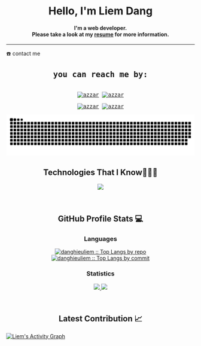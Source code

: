 <!DOCTYPE html>
<html lang="en">
<head>
  <meta charset="UTF-8">
  <meta name="viewport" content="width=device-width, initial-scale=1.0">
<!--   <title>Azzar - Freelance Developer</title> -->
</head>
<body>

<div align="center">
  <span>
    <h1>Hello, I'm Liem Dang</h1>
    <h4>I'm a web developer. <br> Please take a look at my <a href="https://raw.githubusercontent.com/danghieuliem/danghieuliem/output/github-contribution-grid-snake-dark.svg" target="_blank">resume</a> for more information.</h4>
  </span>
</div>

<hr>

<summary>☎️ contact me</summary>
<div>
  <samp>
    <h2 align="center">you can reach me by:</h2>
    <p align="center">
      <br/>
      <a href="https://www.linkedin.com/in/danghieuliem/" target="blank"><img align="center"
         src="https://img.shields.io/badge/linkedin-%231DA1F2.svg?style=for-the-badge&logo=linkedin&logoColor=white"
         alt="azzar" height="30"/></a>
      <a href="mailto:hieuliem33@gmail.com" target="blank"><img align="center"
         src="https://img.shields.io/badge/gmail-EA4335.svg?style=for-the-badge&logo=gmail&logoColor=white"
         alt="azzar" height="30"/></a>
    </p>
  <p align="center">
      <a href="https://wa.me/+6282232529804" target="blank"><img align="center"
         src="https://img.shields.io/badge/whatsapp-4B7F1.svg?style=for-the-badge&logo=whatsapp&logoColor=white"
         alt="azzar" height="30"/></a>
      <a href="https://twitter.com/siapa_hayosiapa" target="blank"><img align="center"
         src="https://img.shields.io/badge/twitter-1DA1F2.svg?style=for-the-badge&logo=twitter&logoColor=white"
         alt="azzar" height="30"/></a>
      <br>
    </p>
  </samp>
</div>

<div align="center">
    <img src="/access/grid-snake.svg" alt="snake">
</div>

<div align="center">
    <h2>Technologies That I Know👨🏻‍💻</h2>
</div>
<p align="center">
  <a href="https://skillicons.dev">
    <img src="https://skillicons.dev/icons?i=ts,js,html,css,git,mongodb,postman,redux,bootstrap,scss,jest,github,nextjs,express,linux,mysql,nodejs,tailwind,vscode,mui,nest,vue,ubuntu,react,figma,aws,graphql&perline=9" />
  </a>
</p>

<br>

<div align="center">
  <h2>GitHub Profile Stats 💻</h2>
    <span width='49.5%'>
      <summary><h3>Languages</h3></summary>
      <p>
        <a href="https://github.com/danghieuliem/">
          <img width="45%" src="https://github-profile-summary-cards.vercel.app/api/cards/repos-per-language?username=danghieuliem&theme=gruvbox&layout=compact&hide_border=true" alt="danghieuliem :: Top Langs by repo">
          <img width="45%" src="https://github-profile-summary-cards.vercel.app/api/cards/most-commit-language?username=danghieuliem&theme=gruvbox&layout=compact&hide_border=true" alt="danghieuliem :: Top Langs by commit">
        </a>
      </p>
    </span>
    <span width="49.5%"><summary><h3>Statistics</h3></summary>
    <p>
      <a href="https://github.com/danghieuliem/">
        <img width="49.5%" src="https://github-readme-stats.vercel.app/api?username=danghieuliem&show_icons=true&theme=gruvbox&hide_border=true">
        <img width="49.5%" src="https://github-readme-streak-stats.herokuapp.com/?user=danghieuliem&theme=gruvbox&hide_border=true">
      </a>
    </p></span>
</div>

<br>
<h2 align="center">Latest Contribution 📈</h2>
<a href="https://github.com/danghieuliem">
  <img alt="Liem's Activity Graph" src="https://github-readme-activity-graph.vercel.app/graph?username=danghieuliem&theme=github-compact&hide_border=true">
</a>
<br>


</body>
</html>
